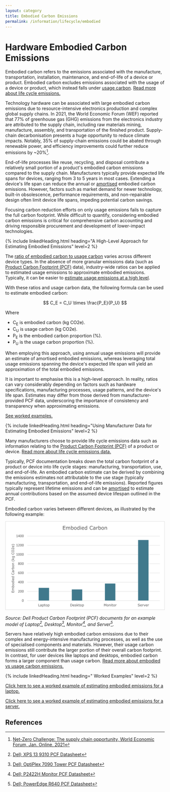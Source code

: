```yaml
---
layout: category
title: Embodied Carbon Emissions
permalink: /information/lifecycle/embodied
---
```


# Hardware Embodied Carbon Emissions

Embodied carbon refers to the emissions associated with the manufacture, transportation, installation, maintenance, and end-of-life of a device or product. Embodied carbon excludes emissions associated with the usage of a device or product, which instead falls under [usage carbon](/glossary#usage-carbon). [Read more about life cycle emissions.](../lifecycle)

Technology hardware can be associated with large embodied carbon emissions due to resource-intensive electronics production and complex global supply chains. In 2021, the World Economic Forum (WEF) reported that 77% of greenhouse gas (GHG) emissions from the electronics industry are attributed to the supply chain, including raw materials mining, manufacture, assembly, and transportation of the finished product. Supply-chain decarbonisation presents a huge opportunity to reduce climate impacts. Notably, 35% of supply-chain emissions could be abated through renewable power, and efficiency improvements could further reduce emissions by ~20%[^WEF]. 

End-of-life processes like reuse, recycling, and disposal contribute a relatively small portion of a product's embodied carbon emissions compared to the supply chain. Manufacturers typically provide expected life spans for devices, ranging from 3 to 5 years in most cases. Extending a device's life span can reduce the annual or [amortised](/glossary#amortisation) embodied carbon emissions. However, factors such as market demand for newer technology, built-in obsolescence, performance requirements, and non-repairable design often limit device life spans, impeding potential carbon savings.

Focusing carbon reduction efforts on only usage emissions fails to capture the full carbon footprint. While difficult to quantify, considering embodied carbon emissions is critical for comprehensive carbon accounting and driving responsible procurement and development of lower-impact technologies.

{% include linkedHeading.html heading="A High-Level Approach for Estimating Embodied Emissions" level=2 %}

The [ratio of embodied carbon to usage carbon](../lifecycle#embodied-vs-usage-carbon) varies across different device types. 
In the absence of more granular emissions data (such as [Product Carbon Footprint (PCF)](/glossary#product-carbon-footprint-pcf) data), industry-wide ratios can be applied to estimated usage emissions to approximate embodied emissions. Typically, it can be easier to [estimate usage emissions at a high level](usage#a-high-level-approach-for-estimating-usage-emissions). 

With these ratios and usage carbon data, the following formula can be used to estimate embodied carbon:

$$ C_E = C_U \times \frac{P_E}{P_U} $$

Where
- C<sub>E</sub> is embodied carbon (kg CO2e).
- C<sub>U</sub> is usage carbon (kg CO2e).
- P<sub>E</sub> is the embodied carbon proportion (%).
- P<sub>U</sub> is the usage carbon proportion (%).

When employing this approach, using annual usage emissions will provide an estimate of amortised embodied emissions, whereas leveraging total usage emissions spanning the device's expected life span will yield an approximation of the total embodied emissions. 

It is important to emphasise this is a high-level approach. In reality, ratios can vary considerably depending on factors such as hardware specifications, manufacturing processes, usage patterns, and the device's life span. Estimates may differ from those derived from manufacturer-provided PCF data, underscoring the importance of consistency and transparency when approximating emissions.

[See worked examples.](#worked-examples)

{% include linkedHeading.html heading="Using Manufacturer Data for Estimating Embodied Emissions" level=2 %}

Many manufacturers choose to provide life cycle emissions data such as information relating to the [Product Carbon Footprint (PCF)](/glossary#product-carbon-footprint-pcf) of a product or device. [Read more about life cycle emissions data.](../lifecycle#life-cycle-emissions-data)

Typically, PCF documentation breaks down the total carbon footprint of a product or device into life cycle stages: manufacturing, transportation, use, and end-of-life. An embodied carbon estimate can be derived by combining the emissions estimates not attributable to the use stage (typically manufacturing, transportation, and end-of-life emissions). Reported figures typically represent lifetime emissions and can be [amortised](/glossary#amortisation) to estimate annual contributions based on the assumed device lifespan outlined in the PCF.

Embodied carbon varies between different devices, as illustrated by the following example:

![embodied-carbon](/assets/images/embodied-carbon.png)

*Source: Dell Product Carbon Footprint (PCF) documents for an example model of Laptop[^laptop], Desktop[^desktop], Monitor[^monitor], and Server[^server].*

Servers have relatively high embodied carbon emissions due to their complex and energy-intensive manufacturing processes, as well as the use of specialised components and materials. However, their usage carbon emissions still contribute the larger portion of their overall carbon footprint. In contrast, for user devices like laptops and desktops, embodied carbon forms a larger component than usage carbon. [Read more about embodied vs usage carbon emissions.](../lifecycle#embodied-vs-usage-carbon)

{% include linkedHeading.html heading=" Worked Examples" level=2 %}

[Click here to see a worked example of estimating embodied emissions for a laptop.](../lifecycle/example/employee#embodied-carbon-emissions)

[Click here to see a worked example of estimating embodied emissions for a server.](../lifecycle/example/server#embodied-carbon-emissions)

## References

[^WEF]: [Net-Zero Challenge: The supply chain opportunity, World Economic Forum, Jan. Online, 2021](https://www.weforum.org/reports/net-zero-challenge-the-supply-chain-opportunity/)
[^laptop]: [Dell; XPS 13 9310 PCF Datasheet](https://www.delltechnologies.com/asset/en-gb/products/laptops-and-2-in-1s/technical-support/xps-13-9310.pdf)
[^desktop]: [Dell; OptiPlex 7090 Tower PCF Datasheet](https://www.delltechnologies.com/asset/en-gb/products/desktops-and-all-in-ones/technical-support/optiplex-7090-tower-pcf-datasheet.pdf)
[^monitor]: [Dell; P2422H Monitor PCF Datasheet](https://www.delltechnologies.com/asset/en-gb/products/electronics-and-accessories/technical-support/p2422h-monitor-pcf-datasheet.pdf)
[^server]: [Dell; PowerEdge R640 PCF Datasheet](https://i.dell.com/sites/csdocuments/CorpComm_Docs/en/carbon-footprint-poweredge-r640.pdf)